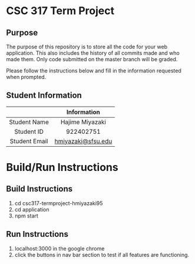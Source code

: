 # CSC 317 Term Project

## Purpose

The purpose of this repository is to store all the code for your web application. This also includes the history of all commits made and who made them. Only code submitted on the master branch will be graded.

Please follow the instructions below and fill in the information requested when prompted.

## Student Information

|               | Information   |
|:-------------:|:-------------:|
| Student Name  | Hajime Miyazaki     |
| Student ID    | 922402751       |
| Student Email | hmiyazaki@sfsu.edu    |



# Build/Run Instructions

## Build Instructions
1. cd csc317-termproject-hmiyazaki95
2. cd application
3. npm start

## Run Instructions
1. localhost:3000 in the google chrome 
2.  click the buttons in nav bar section to test if all 
    features are functioning.